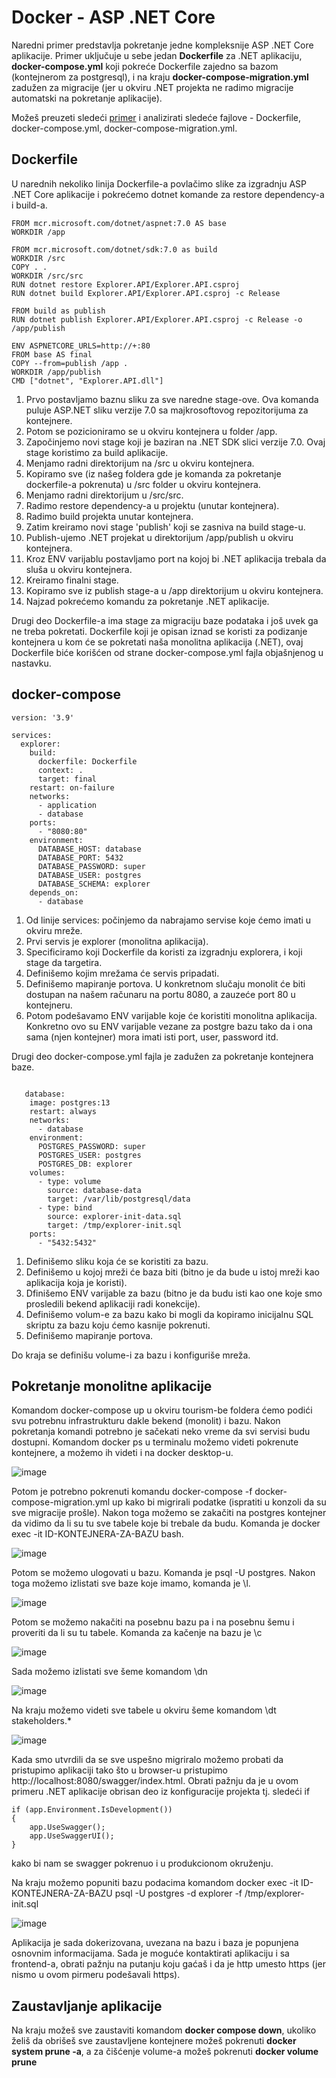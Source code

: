 # Docker - ASP .NET Core

Naredni primer predstavlja pokretanje jedne kompleksnije ASP .NET Core  aplikacije. Primer uključuje u sebe jedan <b>Dockerfile</b> za .NET aplikaciju, <b>docker-compose.yml</b> koji pokreće Dockerfile zajedno sa bazom (kontejnerom za postgresql), i na kraju <b>docker-compose-migration.yml</b> zadužen za migracije (jer u okviru .NET projekta ne radimo migracije automatski na pokretanje aplikacije).  

Možeš preuzeti sledeći <a href='https://drive.google.com/file/d/1dsc7rp_bD9Ti4UGQkCfNTKpshlVFNnuP/view?usp=sharing'>primer</a> i analizirati sledeće fajlove - Dockerfile, docker-compose.yml, docker-compose-migration.yml.  

## Dockerfile

U narednih nekoliko linija Dockerfile-a povlačimo slike za izgradnju ASP .NET Core aplikacije i pokrećemo dotnet komande za restore dependency-a i build-a.  

```code
FROM mcr.microsoft.com/dotnet/aspnet:7.0 AS base
WORKDIR /app

FROM mcr.microsoft.com/dotnet/sdk:7.0 as build
WORKDIR /src
COPY . .
WORKDIR /src/src
RUN dotnet restore Explorer.API/Explorer.API.csproj
RUN dotnet build Explorer.API/Explorer.API.csproj -c Release

FROM build as publish
RUN dotnet publish Explorer.API/Explorer.API.csproj -c Release -o /app/publish

ENV ASPNETCORE_URLS=http://+:80
FROM base AS final
COPY --from=publish /app .
WORKDIR /app/publish
CMD ["dotnet", "Explorer.API.dll"]
```
1. Prvo postavljamo baznu sliku za sve naredne stage-ove. Ova komanda puluje ASP.NET sliku verzije 7.0 sa majkrosoftovog repozitorijuma za kontejnere.  
2. Potom se pozicioniramo se u okviru kontejnera u folder /app.  
3. Započinjemo novi stage koji je baziran na .NET SDK slici verzije 7.0. Ovaj stage koristimo za build aplikacije.  
4. Menjamo radni direktorijum na /src u okviru kontejnera.  
5. Kopiramo sve (iz našeg foldera gde je komanda za pokretanje dockerfile-a pokrenuta) u /src folder u okviru kontejnera.  
6. Menjamo radni direktorijum u /src/src.  
7. Radimo restore dependency-a u projektu (unutar kontejnera).  
8. Radimo build projekta unutar kontejnera.
9. Zatim kreiramo novi stage 'publish' koji se zasniva na build stage-u.  
10. Publish-ujemo .NET projekat u direktorijum /app/publish u okviru kontejnera.
11. Kroz ENV varijablu postavljamo port na kojoj bi .NET aplikacija trebala da sluša u okviru kontejnera.  
12. Kreiramo finalni stage.  
13. Kopiramo sve iz publish stage-a u /app direktorijum u okviru kontejnera.  
14. Najzad pokrećemo komandu za pokretanje .NET aplikacije.

Drugi deo Dockerfile-a ima stage za migraciju baze podataka i još uvek ga ne treba pokretati. Dockerfile koji je opisan iznad se koristi za podizanje kontejnera u kom će se pokretati naša monolitna aplikacija (.NET), ovaj Dockerfile biće korišćen od strane docker-compose.yml fajla objašnjenog u nastavku.  

## docker-compose

```code
version: '3.9'

services:
  explorer:
    build:
      dockerfile: Dockerfile
      context: .
      target: final
    restart: on-failure
    networks:
      - application
      - database
    ports:
      - "8080:80"
    environment:
      DATABASE_HOST: database
      DATABASE_PORT: 5432
      DATABASE_PASSWORD: super
      DATABASE_USER: postgres
      DATABASE_SCHEMA: explorer
    depends_on:
      - database
```

1. Od linije services: počinjemo da nabrajamo servise koje ćemo imati u okviru mreže. 
2. Prvi servis je explorer (monolitna aplikacija).  
3. Specificiramo koji Dockerfile da koristi za izgradnju explorera, i koji stage da targetira.  
4. Definišemo kojim mrežama će servis pripadati.  
5. Definišemo mapiranje portova. U konkretnom slučaju monolit će biti dostupan na našem računaru na portu 8080, a zauzeće port 80 u kontejneru.   
6. Potom podešavamo ENV varijable koje će koristiti monolitna aplikacija. Konkretno ovo su ENV varijable vezane za postgre bazu tako da i ona sama (njen kontejner) mora imati isti port, user, password itd.

Drugi deo docker-compose.yml fajla je zadužen za pokretanje kontejnera baze.

```code

   database:
    image: postgres:13
    restart: always
    networks:
      - database
    environment:
      POSTGRES_PASSWORD: super
      POSTGRES_USER: postgres
      POSTGRES_DB: explorer
    volumes:
      - type: volume
        source: database-data
        target: /var/lib/postgresql/data
      - type: bind
        source: explorer-init-data.sql
        target: /tmp/explorer-init.sql
    ports:
      - "5432:5432"
 ```

1. Definišemo sliku koja će se koristiti za bazu.  
2. Definišemo u kojoj mreži će baza biti (bitno je da bude u istoj mreži kao aplikacija koja je koristi).  
3. Dfinišemo ENV varijable za bazu (bitno je da budu isti kao one koje smo prosledili bekend aplikaciji radi konekcije).
4. Definišemo volum-e za bazu kako bi mogli da kopiramo inicijalnu SQL skriptu za bazu koju ćemo kasnije pokrenuti.
5. Definišemo mapiranje portova.  
   
Do kraja se definišu volume-i za bazu i konfiguriše mreža.

## Pokretanje monolitne aplikacije

Komandom docker-compose up u okviru tourism-be foldera ćemo podići svu potrebnu infrastrukturu dakle bekend (monolit) i bazu. Nakon pokretanja komandi potrebno je sačekati neko vreme da svi servisi budu dostupni. Komandom docker ps u terminalu možemo videti pokrenute kontejnere, a možemo ih videti i na docker desktop-u.

![image](https://github.com/lukaDoric/SOA/assets/57589408/5fed68d8-e5c6-4f27-9dd1-61242ce1b5c7)
  
Potom je potrebno pokrenuti komandu docker-compose -f docker-compose-migration.yml up kako bi migrirali podatke (ispratiti u konzoli da su sve migracije prošle). Nakon toga možemo se zakačiti na postgres kontejner da vidimo da li su tu sve tabele koje bi trebale da budu. Komanda je docker exec -it ID-KONTEJNERA-ZA-BAZU bash.  

![image](https://github.com/lukaDoric/SOA/assets/57589408/4c3deff8-1d15-420b-91c8-573dba8982fc)  

Potom se možemo ulogovati u bazu. Komanda je psql -U postgres. Nakon toga možemo izlistati sve baze koje imamo, komanda je \l.  

![image](https://github.com/lukaDoric/SOA/assets/57589408/d796672e-1dc8-4b81-bf38-e480d218ec1b)  

Potom se možemo nakačiti na posebnu bazu pa i na posebnu šemu i proveriti da li su tu tabele. Komanda za kačenje na bazu je \c <IME-BAZE>  

![image](https://github.com/lukaDoric/SOA/assets/57589408/6c42e006-0b60-4893-a9fb-6b8a72241db7)  

Sada možemo izlistati sve šeme komandom \dn  

![image](https://github.com/lukaDoric/SOA/assets/57589408/19d9b722-bccf-41f1-96f0-84c3f129a7a9)  

Na kraju možemo videti sve tabele u okviru šeme komandom \dt stakeholders.*  

![image](https://github.com/lukaDoric/SOA/assets/57589408/ebb46bcd-27a6-4c0f-b3a7-cc22d76fceea)  

Kada smo utvrdili da se sve uspešno migriralo možemo probati da pristupimo aplikaciji tako što u browser-u pristupimo http://localhost:8080/swagger/index.html. Obrati pažnju da je u ovom primeru .NET aplikacije obrisan deo iz konfiguracije projekta tj. sledeći if
```code
if (app.Environment.IsDevelopment())
{
    app.UseSwagger();
    app.UseSwaggerUI();
}
```
kako bi nam se swagger pokrenuo i u produkcionom okruženju.  

Na kraju možemo popuniti bazu podacima komandom docker exec -it ID-KONTEJNERA-ZA-BAZU psql -U postgres -d explorer -f /tmp/explorer-init.sql  

![image](https://github.com/lukaDoric/SOA/assets/57589408/d0856479-6c94-4711-abdb-cedf487ff09d)  

Aplikacija je sada dokerizovana, uvezana na bazu i baza je popunjena osnovnim informacijama. Sada je moguće kontaktirati aplikaciju i sa frontend-a, obrati pažnju na putanju koju gaćaš i da je http umesto https (jer nismo u ovom pirmeru podešavali https).

## Zaustavljanje aplikacije

Na kraju možeš sve zaustaviti komandom <b>docker compose down</b>, ukoliko želiš da obrišeš sve zaustavljene kontejnere možeš pokrenuti <b>docker system prune -a</b>, a za čišćenje volume-a možeš pokrenuti <b>docker volume prune</b>














